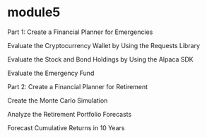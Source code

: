 # module5

Part 1: Create a Financial Planner for Emergencies

Evaluate the Cryptocurrency Wallet by Using the Requests Library

Evaluate the Stock and Bond Holdings by Using the Alpaca SDK

Evaluate the Emergency Fund

Part 2: Create a Financial Planner for Retirement

Create the Monte Carlo Simulation

Analyze the Retirement Portfolio Forecasts

Forecast Cumulative Returns in 10 Years

